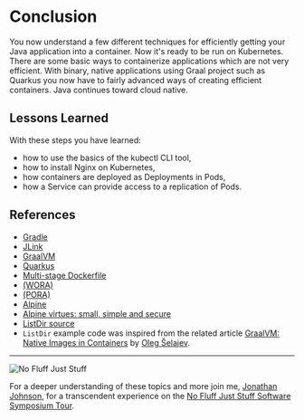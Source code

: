 # Conclusion #

You now understand a few different techniques for efficiently getting your Java application into a container.  Now it's ready to be run on Kubernetes. There are some basic ways to containerize applications which are not very efficient. With binary, native applications using Graal project such as Quarkus you now have to fairly advanced ways of creating efficient containers. Java continues toward cloud native.

## Lessons Learned ##

With these steps you have learned:

- how to use the basics of the kubectl CLI tool,
- how to install Nginx on Kubernetes,
- how containers are deployed as Deployments in Pods,
- how a Service can provide access to a replication of Pods.

## References ##

- [Gradle](https://gradle.org)
- [JLink](https://docs.oracle.com/javase/9/tools/jlink.htm)
- [GraalVM](https://www.graalvm.org/)
- [Quarkus](https://quarkus.io/)
- [Multi-stage Dockerfile](https://docs.docker.com/develop/develop-images/multistage-build/)
- [(WORA)](https://en.wikipedia.org/wiki/Write_once,_run_anywhere)
- [(PORA)](https://www.theserverside.com/feature/How-the-Docker-Engine-simplifies-DevOps-from-staging-to-deployment)
- [Alpine](https://en.wikipedia.org/wiki/Alpine_Linux)
- [Alpine virtues: small, simple and secure](https://alpinelinux.org/about/)
- [ListDir source](https://github.com/javajon/listdir)
- `ListDir` example code was inspired from the related article [GraalVM: Native Images in Containers](https://blogs.oracle.com/javamagazine/graalvm-native-images-in-containers) by [Oleg Šelajev](https://github.com/shelajev).

------
![No Fluff Just Stuff](/javajon/courses/kubernetes-applications/nginx/assets/nfjs.png "No Fluff Just Stuff")

For a deeper understanding of these topics and more join me, [Jonathan Johnson](https://nofluffjuststuff.com/conference/speaker/jonathan_johnson), for a transcendent experience on the [No Fluff Just Stuff Software Symposium Tour](https://nofluffjuststuff.com).
